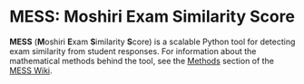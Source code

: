 # MESS: Moshiri Exam Similarity Score
**MESS** (**M**oshiri **E**xam **S**imilarity **S**core) is a scalable Python tool for detecting exam similarity from student responses. For information about the mathematical methods behind the tool, see the [Methods](../../wiki/Methods) section of the [MESS Wiki](../../wiki).
